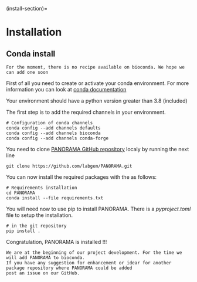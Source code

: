 (install-section)=
# Installation

## Conda install
```{note}
For the moment, there is no recipe available on bioconda. We hope we can add one soon
```

First of all you need to create or activate your conda environment. For more information you can look at [conda documentation](https://docs.conda.io/projects/conda/en/latest/index.html)

Your environment should have a python version greater than 3.8 (included)

The first step is to add the required channels in your environment. 
```shell
# Configuration of conda channels
conda config --add channels defaults
conda config --add channels bioconda
conda config --add channels conda-forge
```

You need to clone [PANORAMA GitHub repository](https://github.com/labgem/PANORAMA) localy by running the next line
```shell
git clone https://github.com/labgem/PANORAMA.git 
```
You can now install the required packages with the as follows:
```console
# Requirements installation
cd PANORAMA
conda install --file requirements.txt
```

You will need now to use pip to install PANORAMA. There is a *pyproject.toml* file to setup the installation.

```shell
# in the git repository 
pip install .
```

Congratulation, PANORAMA is installed !!!

```{admonition} Give us feed back
We are at the beginning of our project development. For the time we will add PANORAMA to bioconda.
If you have any suggestion for enhancement or idear for another package repository where PANORAMA could be added
post an issue on our GitHub.  
```